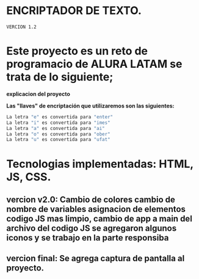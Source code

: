 # ENCRIPTADOR DE TEXTO.
`VERCION 1.2`

# Este proyecto es un reto de programacio de ALURA LATAM se trata de lo siguiente;

**explicacion del proyecto**

**Las "llaves" de encriptación que utilizaremos son las siguientes:**

```h
La letra "e" es convertida para "enter"
La letra "i" es convertida para "imes"
La letra "a" es convertida para "ai"
La letra "o" es convertida para "ober"
La letra "u" es convertida para "ufat"
```

# Tecnologias implementadas: HTML, JS, CSS.

## vercion v2.0: Cambio de colores cambio de nombre de variables  asignacion de elementos codigo JS mas limpio, cambio de app a main del archivo del codigo JS se agregaron algunos iconos y se trabajo en la parte responsiba

## vercion final: Se agrega captura de pantalla al proyecto.